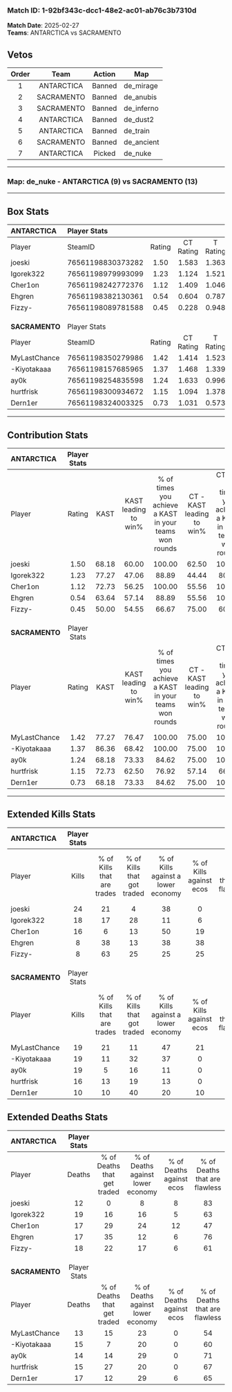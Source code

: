 ### Match ID: 1-92bf343c-dcc1-48e2-ac01-ab76c3b7310d  
**Match Date**: 2025-02-27  
**Teams**: ANTARCTICA vs SACRAMENTO  

## Vetos  

| Order | Team | Action | Map |
| :---: | :--: | :----: | --- |
| 1 | ANTARCTICA | Banned | de_mirage |
| 2 | SACRAMENTO | Banned | de_anubis |
| 3 | SACRAMENTO | Banned | de_inferno |
| 4 | ANTARCTICA | Banned | de_dust2 |
| 5 | ANTARCTICA | Banned | de_train |
| 6 | SACRAMENTO | Banned | de_ancient |
| 7 | ANTARCTICA | Picked | de_nuke |

---  

### **Map**: de_nuke - ANTARCTICA (9) vs SACRAMENTO (13)  
---  

## Box Stats  

| **ANTARCTICA** | Player Stats      |        |           |          |       |       |       |         |        |      |     |
| :- | :- | :-: | :-: | :-: | :-: | :-: | :-: | :-: | :-: | :-: | :-: |
| Player         | SteamID           | Rating | CT Rating | T Rating | KAST  |  ADR  | Kills | Assists | Deaths | K/D  | HS% |
| joeski         | 76561198830373282 |  1.50  |   1.583   |  1.363   | 68.18 | 87.2  |  24   |    1    |   12   | 2.00 | 45  |
| Igorek322      | 76561198979993099 |  1.23  |   1.124   |  1.521   | 77.27 | 102.5 |  18   |    7    |   19   | 0.95 | 55  |
| Cher1on        | 76561198242772376 |  1.12  |   1.409   |  1.046   | 72.73 | 89.6  |  16   |    6    |   17   | 0.94 | 43  |
| Ehgren         | 76561198382130361 |  0.54  |   0.604   |  0.787   | 63.64 | 34.0  |   8   |    1    |   17   | 0.47 | 37  |
| Fizzy-         | 76561198089781588 |  0.45  |   0.228   |  0.948   | 50.00 | 44.1  |   8   |    2    |   18   | 0.44 | 50  |
|                |                   |        |           |          |       |       |       |         |        |      |     |
|                |                   |        |           |          |       |       |       |         |        |      |     |
|                |                   |        |           |          |       |       |       |         |        |      |     |
| **SACRAMENTO** | Player Stats      |        |           |          |       |       |       |         |        |      |     |
| Player         | SteamID           | Rating | CT Rating | T Rating | KAST  |  ADR  | Kills | Assists | Deaths | K/D  | HS% |
| MyLastChance   | 76561198350279986 |  1.42  |   1.414   |  1.523   | 77.27 | 108.6 |  19   |    4    |   13   | 1.46 | 36  |
| -Kiyotakaaa    | 76561198157685965 |  1.37  |   1.468   |  1.339   | 86.36 | 81.8  |  19   |    8    |   15   | 1.27 | 57  |
| ay0k           | 76561198254835598 |  1.24  |   1.633   |  0.996   | 68.18 | 81.5  |  19   |    2    |   14   | 1.36 | 78  |
| hurtfrisk      | 76561198300934672 |  1.15  |   1.094   |  1.378   | 72.73 | 87.1  |  16   |    3    |   15   | 1.07 | 50  |
| Dern1er        | 76561198324003325 |  0.73  |   1.031   |  0.573   | 68.18 | 51.7  |  10   |    6    |   17   | 0.59 | 60  |
---  

## Contribution Stats  

| **ANTARCTICA** | Player Stats |       |                      |                                                        |                           |                                                             |                          |                                                            |
| :- | :-: | :-: | :-: | :-: | :-: | :-: | :-: | :-: |
| Player         |    Rating    | KAST  | KAST leading to win% | % of times you achieve a KAST in your teams won rounds | CT - KAST leading to win% | CT - % of times you achieve a KAST in your teams won rounds | T - KAST leading to win% | T - % of times you achieve a KAST in your teams won rounds |
| joeski         |     1.50     | 68.18 |        60.00         |                         100.00                         |           62.50           |                           100.00                            |          57.14           |                           100.00                           |
| Igorek322      |     1.23     | 77.27 |        47.06         |                         88.89                          |           44.44           |                            80.00                            |          50.00           |                           100.00                           |
| Cher1on        |     1.12     | 72.73 |        56.25         |                         100.00                         |           55.56           |                           100.00                            |          57.14           |                           100.00                           |
| Ehgren         |     0.54     | 63.64 |        57.14         |                         88.89                          |           55.56           |                           100.00                            |          60.00           |                           75.00                            |
| Fizzy-         |     0.45     | 50.00 |        54.55         |                         66.67                          |           75.00           |                            60.00                            |          42.86           |                           75.00                            |
|                |              |       |                      |                                                        |                           |                                                             |                          |                                                            |
|                |              |       |                      |                                                        |                           |                                                             |                          |                                                            |
|                |              |       |                      |                                                        |                           |                                                             |                          |                                                            |
| **SACRAMENTO** | Player Stats |       |                      |                                                        |                           |                                                             |                          |                                                            |
| Player         |    Rating    | KAST  | KAST leading to win% | % of times you achieve a KAST in your teams won rounds | CT - KAST leading to win% | CT - % of times you achieve a KAST in your teams won rounds | T - KAST leading to win% | T - % of times you achieve a KAST in your teams won rounds |
| MyLastChance   |     1.42     | 77.27 |        76.47         |                         100.00                         |           75.00           |                           100.00                            |          77.78           |                           100.00                           |
| -Kiyotakaaa    |     1.37     | 86.36 |        68.42         |                         100.00                         |           75.00           |                           100.00                            |          63.64           |                           100.00                           |
| ay0k           |     1.24     | 68.18 |        73.33         |                         84.62                          |           75.00           |                           100.00                            |          71.43           |                           71.43                            |
| hurtfrisk      |     1.15     | 72.73 |        62.50         |                         76.92                          |           57.14           |                            66.67                            |          66.67           |                           85.71                            |
| Dern1er        |     0.73     | 68.18 |        73.33         |                         84.62                          |           75.00           |                           100.00                            |          71.43           |                           71.43                            |
---  

## Extended Kills Stats  

| **ANTARCTICA** | Player Stats |                            |                            |                                    |                         |                              |                                 |                                       |                    |           |
| :- | :-: | :-: | :-: | :-: | :-: | :-: | :-: | :-: | :-: | :-: |
| Player         |    Kills     | % of Kills that are trades | % of Kills that got traded | % of Kills against a lower economy | % of Kills against ecos | % of Kills that are flawless | % of Kills that are close duels | % of Kills that are assisted by flash | Pistol Round Kills | AWP Kills |
| joeski         |      24      |             21             |             4              |                 38                 |            0            |              71              |                8                |                   0                   |         0          |     1     |
| Igorek322      |      18      |             17             |             28             |                 11                 |            6            |              72              |                6                |                   0                   |         7          |     1     |
| Cher1on        |      16      |             6              |             13             |                 50                 |           19            |              56              |               19                |                   0                   |         0          |     0     |
| Ehgren         |      8       |             38             |             13             |                 38                 |           38            |              50              |                0                |                  13                   |         0          |     1     |
| Fizzy-         |      8       |             63             |             25             |                 25                 |           25            |              50              |                0                |                   0                   |         0          |     0     |
|                |              |                            |                            |                                    |                         |                              |                                 |                                       |                    |           |
|                |              |                            |                            |                                    |                         |                              |                                 |                                       |                    |           |
|                |              |                            |                            |                                    |                         |                              |                                 |                                       |                    |           |
| **SACRAMENTO** | Player Stats |                            |                            |                                    |                         |                              |                                 |                                       |                    |           |
| Player         |    Kills     | % of Kills that are trades | % of Kills that got traded | % of Kills against a lower economy | % of Kills against ecos | % of Kills that are flawless | % of Kills that are close duels | % of Kills that are assisted by flash | Pistol Round Kills | AWP Kills |
| MyLastChance   |      19      |             21             |             11             |                 47                 |           21            |              63              |                5                |                   0                   |         7          |     0     |
| -Kiyotakaaa    |      19      |             11             |             32             |                 37                 |            0            |              68              |                5                |                   0                   |         0          |     2     |
| ay0k           |      19      |             5              |             16             |                 11                 |            0            |              58              |               11                |                   0                   |         0          |     4     |
| hurtfrisk      |      16      |             13             |             19             |                 13                 |            0            |              63              |                6                |                   0                   |         0          |     2     |
| Dern1er        |      10      |             10             |             40             |                 20                 |           10            |              70              |               10                |                   0                   |         0          |     2     |
## Extended Deaths Stats  

| **ANTARCTICA** | Player Stats |                             |                                   |                          |                               |                            |                           |               |
| :- | :-: | :-: | :-: | :-: | :-: | :-: | :-: | :-: |
| Player         |    Deaths    | % of Deaths that get traded | % of Deaths against lower economy | % of Deaths against ecos | % of Deaths that are flawless | % of Deaths that are close | % of Deaths while blinded | Deaths to AWP |
| joeski         |      12      |              0              |                 8                 |            8             |              83               |             0              |             0             |       1       |
| Igorek322      |      19      |             16              |                16                 |            5             |              63               |             11             |             0             |       2       |
| Cher1on        |      17      |             29              |                24                 |            12            |              47               |             12             |             0             |       2       |
| Ehgren         |      17      |             35              |                12                 |            6             |              76               |             0              |             0             |       2       |
| Fizzy-         |      18      |             22              |                17                 |            6             |              61               |             11             |             0             |       0       |
|                |              |                             |                                   |                          |                               |                            |                           |               |
|                |              |                             |                                   |                          |                               |                            |                           |               |
|                |              |                             |                                   |                          |                               |                            |                           |               |
| **SACRAMENTO** | Player Stats |                             |                                   |                          |                               |                            |                           |               |
| Player         |    Deaths    | % of Deaths that get traded | % of Deaths against lower economy | % of Deaths against ecos | % of Deaths that are flawless | % of Deaths that are close | % of Deaths while blinded | Deaths to AWP |
| MyLastChance   |      13      |             15              |                23                 |            0             |              54               |             15             |             0             |       0       |
| -Kiyotakaaa    |      15      |              7              |                20                 |            0             |              60               |             13             |             0             |       2       |
| ay0k           |      14      |             14              |                29                 |            0             |              71               |             0              |             7             |       2       |
| hurtfrisk      |      15      |             27              |                20                 |            0             |              67               |             13             |             0             |       1       |
| Dern1er        |      17      |             12              |                29                 |            6             |              65               |             0              |             0             |       2       |
